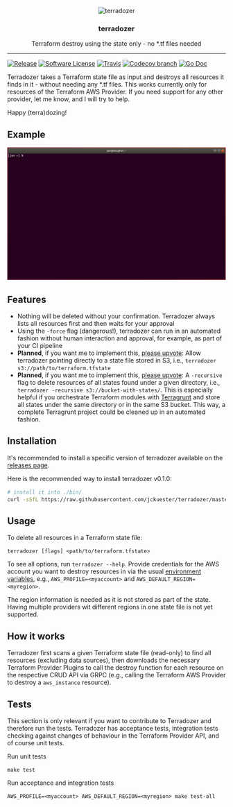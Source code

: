<p align="center">
  <img alt="terradozer" src="https://github.com/jckuester/terradozer/blob/master/img/logo.png" height="180" />
  <h3 align="center">terradozer</h3>
  <p align="center">Terraform destroy using the state only - no *.tf files needed</p>
</p>

---
[![Release](https://img.shields.io/github/release/jckuester/terradozer.svg?style=for-the-badge)](https://github.com/jckuester/terradozer/releases/latest)
[![Software License](https://img.shields.io/badge/license-MIT-brightgreen.svg?style=for-the-badge)](/LICENSE.md)
[![Travis](https://img.shields.io/travis/jckuester/terradozer/master.svg?style=for-the-badge)](https://travis-ci.org/jckuester/terradozer)
[![Codecov branch](https://img.shields.io/codecov/c/github/jckuester/terradozer/master.svg?style=for-the-badge)](https://codecov.io/gh/jckuester/terradozer)
[![Go Doc](https://img.shields.io/badge/godoc-reference-blue.svg?style=for-the-badge)](http://godoc.org/github.com/jckuester/terradozer)

Terradozer takes a Terraform state file as input and destroys all resources it finds in it - without needing any *.tf
files. This works currently only for resources of the Terraform AWS Provider. If you need support for any other provider,
let me know, and I will try to help.

Happy (terra)dozing!

## Example

![](img/example.gif)

## Features

* Nothing will be deleted without your confirmation. Terradozer always lists all resources first and then waits for
  your approval
* Using the `-force` flag (dangerous!), terradozer can run in an automated fashion without human interaction and approval,
  for example, as part of your CI pipeline
* **Planned**, if you want me to implement this, [please upvote](https://github.com/jckuester/terradozer/issues/9):
  Allow terradozer pointing directly to a state file stored in S3, i.e., `terradozer s3://path/to/terraform.tfstate`
* **Planned**, if you want me to implement this, [please upvote](https://github.com/jckuester/terradozer/issues/8):
  A `-recursive` flag to delete resources of all states found under a given directory, i.e.,
  `terradozer -recursive s3://bucket-with-states/`. This is especially helpful if
  you orchestrate Terraform modules with [Terragrunt](https://github.com/gruntwork-io/terragrunt) and store all states
  under the same directory or in the same S3 bucket. This way, a complete Terragrunt project could be cleaned up in an
  automated fashion.

## Installation

It's recommended to install a specific version of terradozer available on the
[releases page](https://github.com/jckuester/terradozer/releases).

Here is the recommended way to install terradozer v0.1.0:

```bash
# install it into ./bin/
curl -sSfL https://raw.githubusercontent.com/jckuester/terradozer/master/install.sh | sh -s v0.1.0
```

## Usage

To delete all resources in a Terraform state file:

    terradozer [flags] <path/to/terraform.tfstate>

To see all options, run `terradozer --help`. Provide credentials for the AWS account you want to destroy resources in
via the usual [environment variables](https://docs.aws.amazon.com/cli/latest/userguide/cli-configure-envvars.html), e.g.,
`AWS_PROFILE=<myaccount>` and `AWS_DEFAULT_REGION=<myregion>`.

The region information is needed as it is not stored as part of the state. Having multiple providers wit different
regions in one state file is not yet supported.
 
## How it works

Terradozer first scans a given Terraform state file (read-only) to find all resources (excluding data sources),
then downloads the necessary Terraform Provider Plugins to call the destroy function for each resource on the respective
CRUD API via GRPC (e.g., calling the Terraform AWS Provider to destroy a `aws_instance` resource).

## Tests

This section is only relevant if you want to contribute to Terradozer and therefore run the tests. Terradozer has
acceptance tests, integration tests checking against changes of behaviour in the Terraform Provider API, and of course
unit tests.

Run unit tests

    make test
    
Run acceptance and integration tests

    AWS_PROFILE=<myaccount> AWS_DEFAULT_REGION=<myregion> make test-all
